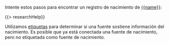Intente estos pasos para encontrar un registro de nacimiento de [{{name}}](https://familysearch.org/tree/person/{{pid}}/details):

{{> researchHelp}}

Utilizamos [etiquetas](https://familysearch.org/ask/salesforce/viewArticle?urlname=Adding-Changing-and-Removing-Tags-from-Sources&lang=en)
para determinar si una fuente sostiene información del nacimiento. Es posible que ya está conectada una fuente de nacimiento, pero no etiquetada como fuente de nacimiento.